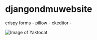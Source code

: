 # djangondmuwebsite

crispy forms -
pillow - 
ckeditor -

![Image of Yaktocat](https://octodex.github.com/images/yaktocat.png)
